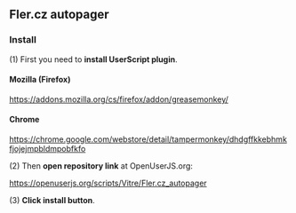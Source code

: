 Fler.cz autopager
-----------------

### Install

(1) First you need to **install UserScript plugin**.

#### Mozilla (Firefox)
https://addons.mozilla.org/cs/firefox/addon/greasemonkey/

#### Chrome
https://chrome.google.com/webstore/detail/tampermonkey/dhdgffkkebhmkfjojejmpbldmpobfkfo

(2) Then **open repository link** at OpenUserJS.org:

https://openuserjs.org/scripts/Vitre/Fler.cz_autopager

(3) **Click install button**.
